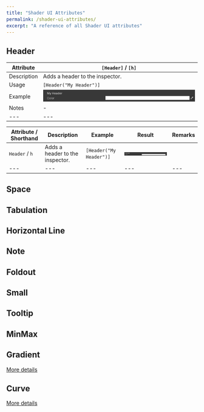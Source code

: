 ```yaml
---
title: "Shader UI Attributes"
permalink: /shader-ui-attributes/
excerpt: "A reference of all Shader UI attributes"
---
```


## Header
| Attribute | `[Header]` / `[h]` |
| --- | --- |
| Description | Adds a header to the inspector. |
| Usage | `[Header("My Header")]` |
| Example | ![Header](/assets/images/docs/attributes/header.png) |
| Notes | - |
| --- | --- |

| Attribute / Shorthand | Description | Example | Result | Remarks |
| --- | --- | --- | --- | --- |
| `Header` / `h` | Adds a header to the inspector. | `[Header("My Header")]` | ![Header](/assets/images/docs/attributes/header.png) | |
| --- | --- | --- | --- | --- |

## Space

## Tabulation

## Horizontal Line

## Note

## Foldout

## Small

## Tooltip

## MinMax

## Gradient
[More details](../gradient)

## Curve
[More details](../curve)

